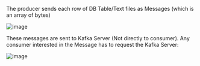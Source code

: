 The producer sends each row of DB Table/Text files as Messages (which is an array of bytes)

![image](https://user-images.githubusercontent.com/45539698/65785306-b3773980-e171-11e9-8b90-c8f61f6e4e52.png)

These messages are sent to Kafka Server (Not directly to consumer). Any consumer interested in the Message has to request the Kafka Server:

![image](https://user-images.githubusercontent.com/45539698/65785858-fc7bbd80-e172-11e9-8ebe-80eb31c614d8.png)
